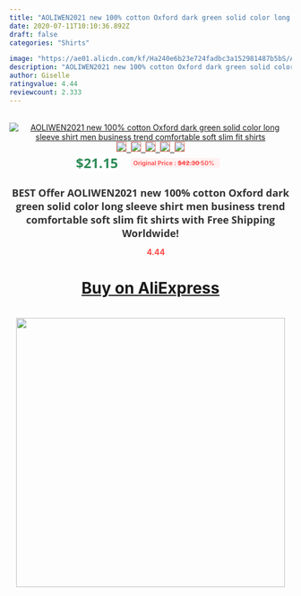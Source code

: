 ```yaml
---
title: "AOLIWEN2021 new 100% cotton Oxford dark green solid color long sleeve shirt men business trend comfortable soft slim fit shirts"
date: 2020-07-11T10:10:36.892Z
draft: false
categories: "Shirts"

image: "https://ae01.alicdn.com/kf/Ha240e6b23e724fadbc3a152981487b5bS/AOLIWEN2021-new-100-cotton-Oxford-dark-green-solid-color-long-sleeve-shirt-men-business-trend-comfortable.jpg"
description: "AOLIWEN2021 new 100% cotton Oxford dark green solid color long sleeve shirt men business trend comfortable soft slim fit shirts"
author: Giselle
ratingvalue: 4.44
reviewcount: 2.333
---
```

<br>
<div style="text-align: center;">
<a href="https://s.click.aliexpress.com/e/_AZWg5R" target="_blank" rel="nofollow noopener noreferrer"><img alt="AOLIWEN2021 new 100% cotton Oxford dark green solid color long sleeve shirt men business trend comfortable soft slim fit shirts" class="magnifier-image" src="https://ae01.alicdn.com/kf/Ha240e6b23e724fadbc3a152981487b5bS/AOLIWEN2021-new-100-cotton-Oxford-dark-green-solid-color-long-sleeve-shirt-men-business-trend-comfortable.jpg_640x640.jpg">
<br>
<img style="border:1px solid salmon" src="https://ae01.alicdn.com/kf/Ha240e6b23e724fadbc3a152981487b5bS/AOLIWEN2021-new-100-cotton-Oxford-dark-green-solid-color-long-sleeve-shirt-men-business-trend-comfortable.jpg_120x120.jpg">&nbsp;&nbsp;<img style="border:1px solid salmon" src="https://ae01.alicdn.com/kf/H6e6a9ce9a7364bc9b4e1f339dc503b0e6/AOLIWEN2021-new-100-cotton-Oxford-dark-green-solid-color-long-sleeve-shirt-men-business-trend-comfortable.jpg_120x120.jpg">&nbsp;&nbsp;<img style="border:1px solid salmon" src="https://ae01.alicdn.com/kf/Hd5e5a75dede94220852ff3a5cb8932efO/AOLIWEN2021-new-100-cotton-Oxford-dark-green-solid-color-long-sleeve-shirt-men-business-trend-comfortable.jpg_120x120.jpg">&nbsp;&nbsp;<img style="border:1px solid salmon" src="https://ae01.alicdn.com/kf/H1eddb5ca7a9b49bbaee9820d13b12fd51/AOLIWEN2021-new-100-cotton-Oxford-dark-green-solid-color-long-sleeve-shirt-men-business-trend-comfortable.jpg_120x120.jpg">&nbsp;&nbsp;<img style="border:1px solid salmon" src="https://ae01.alicdn.com/kf/Ha9b394caebcc4a1c8e7335927985daa36/AOLIWEN2021-new-100-cotton-Oxford-dark-green-solid-color-long-sleeve-shirt-men-business-trend-comfortable.jpg_120x120.jpg"></a></div><br0>
<div style="text-align: center;"><span style="background-color: white; border: 0px; box-sizing: border-box; color: seagreen; display: inline-block; font-family: &quot;open sans&quot; , &quot;arial&quot; , &quot;helvetica&quot; , sans-serif , &quot;heiti&quot;; font-size: 24px; font-stretch: inherit; font-weight: 700; line-height: inherit; margin: 0px 10px 0px 0px; padding: 0px; vertical-align: middle;">$21.15 </span>
<span style="background: rgb(255 , 241 , 241); border-radius: 3px; border: 0px; box-sizing: border-box; color: #ff4747; display: inline-block; font-family: inherit; font-size: 12px; font-stretch: inherit; font-style: inherit; font-variant: inherit; font-weight: 600; line-height: inherit; margin: 0px; padding: 2px 5px; transform: scale(0.9); vertical-align: middle;">Original Price : <b style="text-decoration: line-through;">$42.30 </b> 50%&nbsp;&nbsp;</span></div>
<h1 style="color: #333333; display: inline-block; font-family: &quot;open sans&quot; , &quot;arial&quot; , &quot;helvetica&quot; , sans-serif , &quot;heiti&quot;; font-size: 18px; font-stretch: inherit; font-weight: 700; text-align: center;">BEST Offer AOLIWEN2021 new 100% cotton Oxford dark green solid color long sleeve shirt men business trend comfortable soft slim fit shirts with Free Shipping Worldwide!</h1>
<div style="color: #ff4747; text-align: center;">
<img src="https://4.bp.blogspot.com/-M0ZcTcb-5uY/XleCXlxnR4I/AAAAAAAAAEc/OrjgMkXV1oMQFaCRZj5HQwOCBcu3w1FegCPcBGAYYCw/s1600/star.png" style="height: 15px;">&nbsp;<b>4.44</b></div>
<div class="button_cont" align="center"><a class="buynow_a" href="https://s.click.aliexpress.com/e/_AZWg5R" target="_blank" rel="nofollow noopener noreferrer"><H1>Buy on AliExpress</H1></a></div><br>
<div class="separator" style="clear: both; text-align: center;">
<img src="https://lh3.googleusercontent.com/-pTy5HemUv9M/XlePHvY0dAI/AAAAAAAAAE4/0nX5iRUoIWY8eMW9Dpxeirr157OZliDIgCLcBGAsYHQ/s1600/badge.gif" width="480">
</div>

